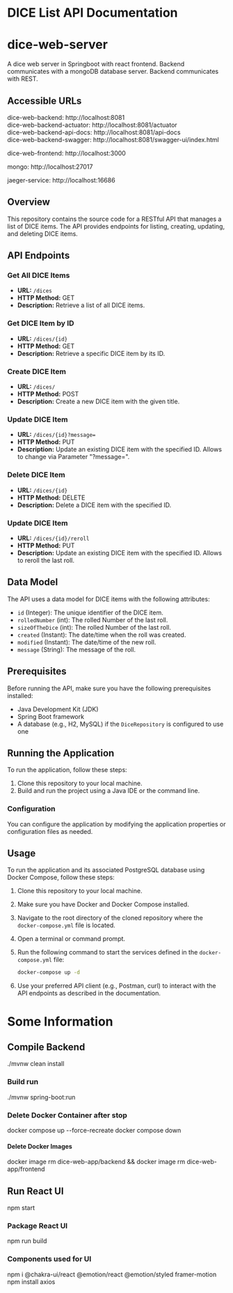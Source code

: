 # DICE List API Documentation

# dice-web-server
A dice web server in Springboot with react frontend.
Backend communicates with a mongoDB database server.
Backend communicates with REST.

## Accessible URLs
dice-web-backend: http://localhost:8081 \
dice-web-backend-actuator: http://localhost:8081/actuator \
dice-web-backend-api-docs: http://localhost:8081/api-docs \
dice-web-backend-swagger: http://localhost:8081/swagger-ui/index.html

dice-web-frontend: http://localhost:3000

mongo: http://localhost:27017

jaeger-service: http://localhost:16686

## Overview

This repository contains the source code for a RESTful API that manages a list of DICE items. The API provides endpoints for listing, creating, updating, and deleting DICE items.

## API Endpoints

### Get All DICE Items

- **URL:** `/dices`
- **HTTP Method:** GET
- **Description:** Retrieve a list of all DICE items.

### Get DICE Item by ID

- **URL:** `/dices/{id}`
- **HTTP Method:** GET
- **Description:** Retrieve a specific DICE item by its ID.

### Create DICE Item

- **URL:** `/dices/`
- **HTTP Method:** POST
- **Description:** Create a new DICE item with the given title.

### Update DICE Item

- **URL:** `/dices/{id}?message=`
- **HTTP Method:** PUT
- **Description:** Update an existing DICE item with the specified ID. Allows to change via Parameter "?message=".

### Delete DICE Item

- **URL:** `/dices/{id}`
- **HTTP Method:** DELETE
- **Description:** Delete a DICE item with the specified ID.

### Update DICE Item

- **URL:** `/dices/{id}/reroll`
- **HTTP Method:** PUT
- **Description:** Update an existing DICE item with the specified ID. Allows to reroll the last roll.

## Data Model

The API uses a data model for DICE items with the following attributes:

- `id` (Integer): The unique identifier of the DICE item.
- `rolledNumber` (int): The rolled Number of the last roll.
- `sizeOfTheDice` (int): The rolled Number of the last roll.
- `created` (Instant): The date/time when the roll was created.
- `modified` (Instant): The date/time of the new roll.
- `message` (String): The message of the roll.


## Prerequisites

Before running the API, make sure you have the following prerequisites installed:

- Java Development Kit (JDK)
- Spring Boot framework
- A database (e.g., H2, MySQL) if the `DiceRepository` is configured to use one

## Running the Application

To run the application, follow these steps:

1. Clone this repository to your local machine.
2. Build and run the project using a Java IDE or the command line.

### Configuration

You can configure the application by modifying the application properties or configuration files as needed.

## Usage


To run the application and its associated PostgreSQL database using Docker Compose, follow these steps:

1. Clone this repository to your local machine.
2. Make sure you have Docker and Docker Compose installed.

3. Navigate to the root directory of the cloned repository where the `docker-compose.yml` file is located.

4. Open a terminal or command prompt.

5. Run the following command to start the services defined in the `docker-compose.yml` file:

   ```bash
   docker-compose up -d

6. Use your preferred API client (e.g., Postman, curl) to interact with the API endpoints as described in the documentation.

# Some Information

## Compile Backend
./mvnw clean install 

### Build run
./mvnw spring-boot:run

### Delete Docker Container after stop
docker compose up --force-recreate
docker compose down
#### Delete Docker Images
docker image rm dice-web-app/backend && docker image rm dice-web-app/frontend


## Run React UI
npm start

### Package React UI
npm run build

### Components used for UI
npm i @chakra-ui/react @emotion/react @emotion/styled framer-motion
npm install axios